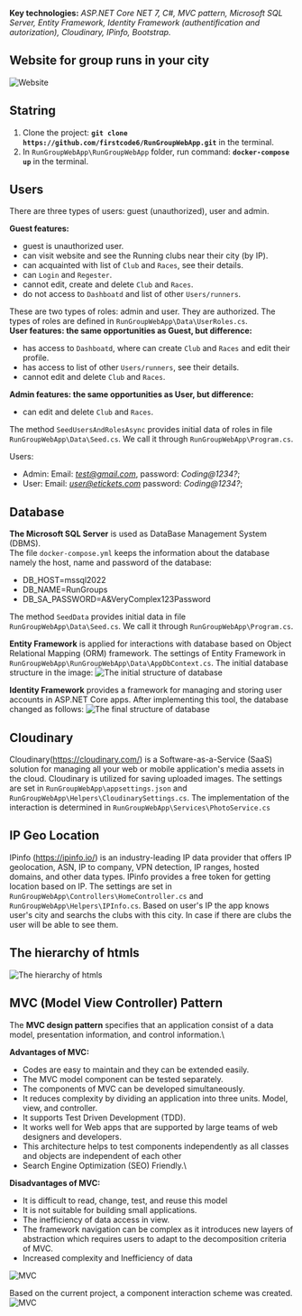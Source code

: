
**Key technologies:** *ASP.NET Core NET 7, C#, MVC pattern, Microsoft SQL Server, Entity Framework, Identity Framework (authentification and autorization), Cloudinary, IPinfo, Bootstrap.*
## Website for group runs in your city
![Website](Description/.gif)

## Statring
1. Clone the project:   **`git clone https://github.com/firstcode6/RunGroupWebApp.git`** in the terminal.
2. In `RunGroupWebApp\RunGroupWebApp` folder, run command: **`docker-compose up`** in the terminal.

## Users
There are three types of users: guest (unauthorized), user and admin.

**Guest features:**
- guest is unauthorized user.
- can visit website and see the Running clubs near their city (by IP). 
- can acquainted with list of `Club` and `Races`, see their details.
- can `Login` and `Regester`.
- cannot edit, create and delete `Club` and `Races`.
- do not access to `Dashboatd` and list of other `Users/runners`.

These are two types of roles: admin and user. They are authorized. The types of roles are defined in `RunGroupWebApp\Data\UserRoles.cs`. \
**User features: the same opportunities as Guest, but difference:**
- has access to `Dashboatd`, where can create `Club` and `Races` and edit their profile.
- has access to list of other `Users/runners`, see their details.
- cannot edit and delete `Club` and `Races`.

**Admin features: the same opportunities as User, but difference:**
- can edit and delete `Club` and `Races`.
 
The method `SeedUsersAndRolesAsync` provides initial data of roles in file `RunGroupWebApp\Data\Seed.cs`. We call it through `RunGroupWebApp\Program.cs`.

Users: 
- Admin: Email: *test@gmail.com*, password: *Coding@1234?*;
- User: Email: *user@etickets.com* password: *Coding@1234?*;


## Database
**The Microsoft SQL Server** is used as DataBase Management System (DBMS).\
The file `docker-compose.yml` keeps the information about the database namely the host, name and password of the database:
- DB_HOST=mssql2022
- DB_NAME=RunGroups
- DB_SA_PASSWORD=A&VeryComplex123Password

The method `SeedData` provides initial data in file `RunGroupWebApp\Data\Seed.cs`. We call it through `RunGroupWebApp\Program.cs`.

**Entity Framework** is applied for interactions with database based on Object Relational Mapping (ORM) framework. The settings of Entity Framework in `RunGroupWebApp\RunGroupWebApp\Data\AppDbContext.cs`.
The initial database structure in the image:
![The initial structure of database](Description/initial_db.PNG)

**Identity Framework** provides a framework for managing and storing user accounts in ASP.NET Core apps. After implementing this tool, the database changed as follows:
![The final structure of database](Description/final_db.PNG)


## Cloudinary
Cloudinary(https://cloudinary.com/) is a Software-as-a-Service (SaaS) solution for managing all your web or mobile application's media assets in the cloud.
Cloudinary is utilized for saving uploaded images. The settings are set in `RunGroupWebApp\appsettings.json` and `RunGroupWebApp\Helpers\CloudinarySettings.cs`. The implementation of the interaction is determined in `RunGroupWebApp\Services\PhotoService.cs`

## IP Geo Location
IPinfo (https://ipinfo.io/) is an industry-leading IP data provider that offers IP geolocation, ASN, IP to company, VPN detection, IP ranges, hosted domains, and other data types.
IPinfo provides a free token for getting location based on IP. The settings are set in `RunGroupWebApp\Controllers\HomeController.cs` and `RunGroupWebApp\Helpers\IPInfo.cs`.
Based on user's IP the app knows user's city and searchs the clubs with this city. In case if there are clubs the user will be able to see them.

## The hierarchy of htmls
![The hierarchy of htmls](Description/hierarchy_html.png)

## MVC (Model View Controller) Pattern
The **MVC design pattern** specifies that an application consist of a data model, presentation information, and control information.\

**Advantages of MVC:**
- Codes are easy to maintain and they can be extended easily.
- The MVC model component can be tested separately.
- The components of MVC can be developed simultaneously.
- It reduces complexity by dividing an application into three units. Model, view, and controller.
- It supports Test Driven Development (TDD).
- It works well for Web apps that are supported by large teams of web designers and developers.
- This architecture helps to test components independently as all classes and objects are independent of each other
- Search Engine Optimization (SEO) Friendly.\

**Disadvantages of MVC:**
- It is difficult to read, change, test, and reuse this model
- It is not suitable for building small applications.
- The inefficiency of data access in view.
- The framework navigation can be complex as it introduces new layers of abstraction which requires users to adapt to the decomposition criteria of MVC.
- Increased complexity and Inefficiency of data

![MVC](Description/MVC.png)

Based on the current project, a component interaction scheme was created.
![MVC](Description/asp.net(MVC).png)
